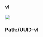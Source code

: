 ### vl

[![](https://www.herokucdn.com/deploy/button.png)](https://heroku.com/deploy?template=https://github.com/fgdddttgf/rfdfdrqqx.git)

### Path:/UUID-vl